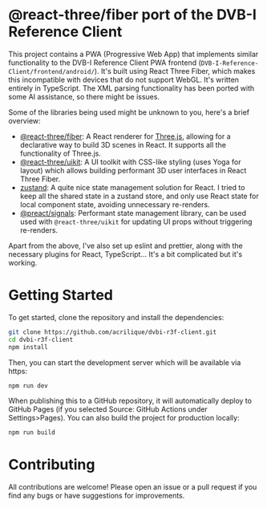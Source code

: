 # @react-three/fiber port of the DVB-I Reference Client

This project contains a PWA (Progressive Web App) that implements similar functionality to the DVB-I Reference Client PWA frontend (`DVB-I-Reference-Client/frontend/android/`). It's built using React Three Fiber, which makes this incompatible with devices that do not support WebGL. It's written entirely in TypeScript. The XML parsing functionality has been ported with some AI assistance, so there might be issues.

Some of the libraries being used might be unknown to you, here's a brief overview:
- [@react-three/fiber](https://github.com/pmndrs/react-three-fiber): A React renderer for [Three.js](https://threejs.org/), allowing for a declarative way to build 3D scenes in React. It supports all the functionality of Three.js.
- [@react-three/uikit](https://github.com/pmndrs/uikit): A UI toolkit with CSS-like styling (uses Yoga for layout) which allows building performant 3D user interfaces in React Three Fiber. 
- [zustand](https://github.com/pmndrs/zustand): A quite nice state management solution for React. I tried to keep all the shared state in a zustand store, and only use React state for local component state, avoiding unnecessary re-renders.
- [@preact/signals](https://github.com/preactjs/signals): Performant state management library, can be used used with `@react-three/uikit` for updating UI props without triggering re-renders.

Apart from the above, I've also set up eslint and prettier, along with the necessary plugins for React, TypeScript... It's a bit complicated but it's working. 

# Getting Started

To get started, clone the repository and install the dependencies:

```bash
git clone https://github.com/acrilique/dvbi-r3f-client.git
cd dvbi-r3f-client
npm install
```

Then, you can start the development server which will be available via https:

```bash
npm run dev
```

When publishing this to a GitHub repository, it will automatically deploy to GitHub Pages (if you selected Source: GitHub Actions under Settings>Pages). You can also build the project for production locally:

```bash
npm run build
```

# Contributing

All contributions are welcome! Please open an issue or a pull request if you find any bugs or have suggestions for improvements.